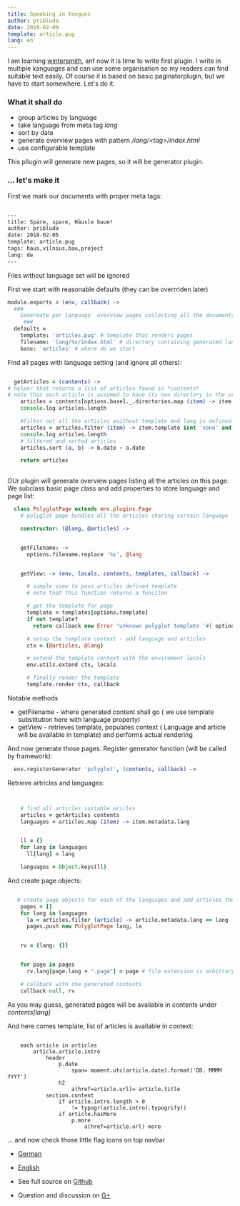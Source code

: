 ```yaml
---
title: Speaking in tongues
author: pribluda
date: 2018-02-09
template: article.pug
lang: en
---
```


I am learning  [wintersmith](https://github.com/jnordberg/wintersmith), anf now it is time to write first plugin. I write in 
multiple kanguages and can use some organisation so my readers can find suitable text easily. Of course it is based on basic paginatorplugin, 
but we have to start somewhere. Let's do it.

<span class="more"></span>


### What it shall do

  * group articles by language
  * take language from meta tag *lang*
  * sort by date 
  * generate overview pages with pattern */lang/&lt;tag&gt;/index.html*
  * use configurable template
  
This pllugin will generate new pages, so it will be generator plugin. 

### ... let's make it

First we mark our documents with proper meta tags:
 
```markdown

---
title: Spare, spare, Häusle baue!
author: pribluda
date: 2018-02-05
template: article.pug
tags: haus,vilnius,bau,project
lang: de
---

```

Files without language set will be ignored

First we start with reasonable defaults (they can be overrriden later) 

```coffeescript
module.exports = (env, callback) ->
  ###
    Genereate per language  overview pages collecting all the documents with proper tag
     ###
  defaults =
    template: 'articles.pug' # template that renders pages
    filename: 'lang/%s/index.html' # directory containing generated language pages
    base: 'articles' # where do we start

```

Find all pages with language setting (and ignore all others):

```coffeescript

  getArticles = (contents) ->
# helper that returns a list of articles found in *contents*
# note that each article is assumed to have its own directory in the articles directory
    articles = contents[options.base]._.directories.map (item) -> item.index
    console.log articles.length

    #filter out all the articles woithout template and lang is defined
    articles = articles.filter (item) -> item.template isnt 'none' and item.metadata.lang?
    console.log articles.length
    # filtered and sorted articles
    articles.sort (a, b) -> b.date - a.date

    return articles
    
```
    
OUr plugin will generate  overview pages listing all the articles on this page. We subclass basic page class and add  properties to store 
language and page list:
   
```coffeescript
  class PolyglotPage extends env.plugins.Page
    # polyglot page bundles all the articles sharing certain language

    constructor: (@lang, @articles) ->


    getFilename: ->
      options.filename.replace '%s', @lang


    getView: -> (env, locals, contents, templates, callback) ->

      # simple view to pass articles defined template
      # note that this function returns a funciton

      # get the template for page
      template = templates[options.template]
      if not template?
        return callback new Error "unknown polyglot template '#{ options.template }'"

      # setup the template context - add language and articles
      ctx = {@articles, @lang}

      # extend the template context with the enviroment locals
      env.utils.extend ctx, locals

      # finally render the template
      template.render ctx, callback

```

Notable methods
  * getFilename -   where generated content shall go ( we use template substitution here with language property)
  * getView -  retrieves template, populates context ( Language and article will be available in template) and performs 
  actual rendering  
  
  
And now generate those pages.  Register generator function (will be called by framework):

```coffeescript
  env.registerGenerator 'polyglot', (contents, callback) ->
```
Retrieve artricles and languages:

```coffeescript


    # find all articles suitable aricles
    articles = getArticles contents
    languages = articles.map (item) -> item.metadata.lang


    ll = {}
    for lang in languages
      ll[lang] = lang

    languages = Object.keys(ll)
```

And create page objects:
```coffeescript

   # create page objects for each of the languages and add articles there
    pages = []
    for lang in languages
      la = articles.filter (article) -> article.metadata.lang == lang
      pages.push new PolyglotPage lang, la


    rv = {lang: {}}


    for page in pages
      rv.lang[page.lang + ".page"] = page # file extension is arbitrary

    # callback with the generated contents
    callback null, rv
```

As you may guess,  generated pages will be available in contents under *contents[lang]*

And here comes template,  list of articles is available in context:

```jade

    each article in articles
        article.article.intro
            header
                p.date
                    span= moment.utc(article.date).format('DD. MMMM YYYY')
                h2
                    a(href=article.url)= article.title
            section.content
                if article.intro.length > 0
                    != typogr(article.intro).typogrify()
                if article.hasMore
                    p.more
                        a(href=article.url) more
```

...  and now check those little flag icons on top navbar

  * [German](/lang/de/)
  * [English](/lang/en)
  
  

 * See full source on [Github](https://github.com/ko5tik/pribluda.de)
 * Question and discussion on [G+](https://plus.google.com/+KonstantinPribluda/posts/ZtTZAt3BGjX)
